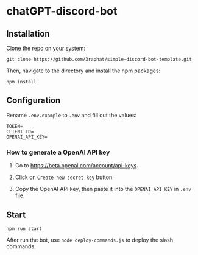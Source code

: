 # chatGPT-discord-bot

## Installation

Clone the repo on your system:

```
git clone https://github.com/3raphat/simple-discord-bot-template.git
```

Then, navigate to the directory and install the npm packages:

```
npm install
```

## Configuration

Rename `.env.example` to `.env` and fill out the values:

```
TOKEN=
CLIENT_ID=
OPENAI_API_KEY=
```

### How to generate a OpenAI API key

1. Go to <https://beta.openai.com/account/api-keys>.

2. Click on `Create new secret key` button.

3. Copy the OpenAI API key, then paste it into the `OPENAI_API_KEY` in `.env` file.

## Start

```
npm run start
```

After run the bot, use `node deploy-commands.js` to deploy the slash commands.
